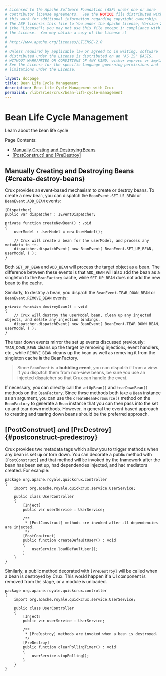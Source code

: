 ```yaml
---
# Licensed to the Apache Software Foundation (ASF) under one or more
# contributor license agreements.  See the NOTICE file distributed with
# this work for additional information regarding copyright ownership.
# The ASF licenses this file to You under the Apache License, Version 2.0
# (the "License"); you may not use this file except in compliance with
# the License.  You may obtain a copy of the License at
# 
# http://www.apache.org/licenses/LICENSE-2.0
# 
# Unless required by applicable law or agreed to in writing, software
# distributed under the License is distributed on an "AS IS" BASIS,
# WITHOUT WARRANTIES OR CONDITIONS OF ANY KIND, either express or implied.
# See the License for the specific language governing permissions and
# limitations under the License.

layout: docpage
title: Bean Life Cycle Management
description: Bean Life Cycle Management with Crux
permalink: /libraries/crux/bean-life-cycle-management
---
```


# Bean Life Cycle Management

Learn about the bean life cycle

Page Contents:

* [Manually Creating and Destroying Beans](libraries/crux/bean-life-cycle-management.html#create-destroy-beans)
* [[PostConstruct] and [PreDestroy]](libraries/crux/bean-life-cycle-management.html#postconstruct-predestroy)
<!-- 
CruxConfig Options libraries/crux/bean-life-cycle-management.html#cruxconfig-options
Crux and Royale Life Cycle Steps libraries/crux/bean-life-cycle-management.html#life-cycle-steps
-->

## Manually Creating and Destroying Beans {#create-destroy-beans}

Crux provides an event-based mechanism to create or destroy beans. To create a new bean, you can dispatch the `BeanEvent.SET_UP_BEAN` or `BeanEvent.ADD_BEAN` events:

```as3
[Dispatcher]
public var dispatcher : IEventDispatcher;
 
private function createNewBean() : void
{
    userModel : UserModel = new UserModel();
     
    // Crux will create a bean for the userModel, and process any metadata in it.
    dispatcher.dispatchEvent( new BeanEvent( BeanEvent.SET_UP_BEAN, userModel ) );
}
```

Both `SET_UP_BEAN` and `ADD_BEAN` will process the target object as a bean. The difference between these events is that `ADD_BEAN` will also add the bean as a singleton to the `BeanFactory` cache, while `SET_UP_BEAN` does not add the new bean to the cache.

Similarly, to destroy a bean, you dispach the `BeanEvent.TEAR_DOWN_BEAN` or `BeanEvent.REMOVE_BEAN` events:

```as3
private function destroyBean() : void
{
    // Crux will destroy the userModel bean, clean up any injected objects, and delete any injection bindings.
    dispatcher.dispatchEvent( new BeanEvent( BeanEvent.TEAR_DOWN_BEAN, userModel ) );
}
```

The tear down events mirror the set up events discussed previously: `TEAR_DOWN_BEAN` cleans up the target by removing injections, event handlers, etc., while `REMOVE_BEAN` cleans up the bean as well as removing it from the singleton cache in the BeanFactory.

> Since `BeanEvent` is a **bubbling event**, you can dispatch it from a view. If you dispatch them from non-view beans, be sure you use an injected dispatcher so that Crux can handle the event.

If necessary, you can directly call the `setUpBean()` and `tearDownBean()` methods on the `BeanFactory`. Since these methods both take a `Bean` instance as an argument, you can use the `createBeanForSource()` method on the `BeanFactory` to generate a `Bean` instance that you can then pass into the set up and tear down methods. However, in general the event-based approach to creating and tearing down beans should be the preferred approach.

## [PostConstruct] and [PreDestroy] {#postconstruct-predestroy}

Crux provides two metadata tags which allow you to trigger methods when any bean is set up or torn down. You can decorate a public method with `[PostConstruct]` and that method will be invoked by the framework after the bean has been set up, had dependencies injected, and had mediators created. For example:

```as3
package org.apache.royale.quickcrux.controller
{
    import org.apache.royale.quickcrux.service.UserService;
 
    public class UserController
    {
        [Inject]
        public var userService : UserService;
 
        /**
         * [PostConstruct] methods are invoked after all dependencies are injected.
         */
        [PostConstruct]
        public function createDefaultUser() : void
        {
            userService.loadDefaultUser();
        }
    }
}
```

Similarly, a public method decorated with `[PreDestroy]` will be called when a bean is destroyed by Crux. This would happen if a UI component is removed from the stage, or a module is unloaded.

```as3
package org.apache.royale.quickcrux.controller
{
    import org.apache.royale.quickcrux.service.UserService;
 
    public class UserController
    {
        [Inject]
        public var userService : UserService;
 
        /**
         * [PreDestroy] methods are invoked when a bean is destroyed.
         */
        [PreDestroy]
        public function clearPollingTimer() : void
        {
            userService.stopPolling();
        }
    }
}
```

<!--
## CruxConfig Options {#cruxconfig-options}

Six configuration options are available in the `CruxConfig` object to specify how UI components are handled by the framework. These are setUpEventType, setUpEventPhase, setUpEventPriority, and the corresponding tearDownEventType, tearDownEventPhase, and tearDownEventPriority. Normally, you can leave these at their default values. But if you need to, you can modify these to alter how Crux creates and destroys beans that are UI components.

The default setUpEventType is "addedToStage". This means that whenever a UI component is added to the stage, Crux will inspect the component and process any metadata it finds. Any dependency injections and event mediators will happen at this time. As mentioned, you may change this value if "addedToStage" is not ideal for your situation. "creationComplete" is another commonly used setUpEventType.

Be careful if you use an event type that occurs early in the Royale component life cycle, such as "preinitialize", since child components have not been created yet.

At the other end of the bean life cycle, the default tearDownEventType is "removedFromStage". This means that when a UI component is removed from the stage, Crux will perform clean up activities such as removing event mediators.

If you require even more fine-grained control, you can specify alternative values for the phase and priority used for the set up and tear down of beans. Typically, these won't need to be changed, but the options are there in case they are needed.

You can also use the ISetUpValidator and ITearDownValidator interfaces with UI components to control whether set up or tear down are allowed.
-->

<!-- 
## Crux and Royale Life Cycle Steps {#life-cycle-steps}

> Note that the Royale component lifecycle events shown in all of these tables outline the most common order, but that it is not universal. For example, when a Module is loaded, it will dispatch addedToStage before dispatching creationComplete. These inconsistencies are simply how the Royale SDK operates.

The following table shows the steps that Royale and Crux will go through on application startup:

Type
Step
Royale
Preinitialize event
Crux
dispatcher set
Crux
Crux created event
Crux
domain set
Crux
Global dispatcher set
Crux
Processors initialized
Crux
Bean factory initialized
Crux
setUpEvent and tearDownEvent values set from CruxConfig
Crux
Beans defined in the BeanProvider(s) are processed
Crux
(per bean) beanFactory.setUpBean()
Crux
(per bean) [Inject] processed
Crux
(per bean) [EventHandler] processed
Crux
(per bean) [Dispatcher] processed
Crux
(per bean) Default custom metadata processed
Crux
(per bean) [PostConstruct] processed
Royale
Initialize event
Royale
Creation complete event
Royale
Added to stage event
Royale
Display objects in the display list are processed (see table below)
Royale
Application complete event
Royale
Update complete event

The following table shows the steps that Royale and Crux will go through when a new display object is set up:
Type
Step
Royale
Invalidation
Royale
Property bindings
Royale
Preinitialize
Royale
Create children
Royale
Initialize event
Royale
Commit properties
Royale
Resize
Royale
Render
Royale
Measure
Royale
Set actual size
Royale
Update display list
Royale
Creation complete event
Royale
Added event
Royale
Added to stage event
Crux
beanFactory.setUpBean()
Crux
[Inject] processed
Crux
[EventHandler] processed
Crux
[Dispatcher] processed
Crux
Default custom metadata processed
Crux
[PostConstruct] processed
Crux
[ViewAdded] processed
Royale
Update complete event

The following table shows the steps that Royale and Crux will go through when a display object is torn down:

Type
Step
Royale
Removed event
Royale
Removed from stage event
Crux
[PreDestroy] processed
Crux
[Inject] tear down
Crux
[EventHandler] tear down
Crux
[Dispatcher] tear down
Crux
Default custom metadata tear down
Crux
[ViewRemoved] processed -->
